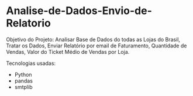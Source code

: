 # Analise-de-Dados-Envio-de-Relatorio
 Objetivo do Projeto: Analisar Base de Dados do todas as Lojas do Brasil, Tratar os Dados, Enviar Relatório por email de Faturamento, Quantidade de Vendas, Valor do Ticket Médio de Vendas por Loja.
 
 Tecnologias usadas:
- Python
- pandas
- smtplib

